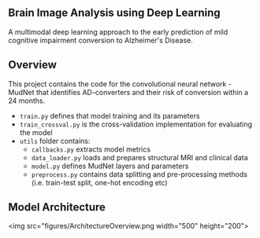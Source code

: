 ## Brain Image Analysis using Deep Learning
A multimodal deep learning approach to the early prediction of mild cognitive impairment conversion to Alzheimer's Disease.
## Overview
This project contains the code for the convolutional neural network - MudNet that identifies AD-converters and their risk of conversion within a 24 months.
* ```train.py``` defines that model training and its parameters
* ```train_crossval.py``` is the cross-validation implementation for evaluating the model
* ```utils``` folder contains:
  * ```callbacks.py``` extracts model metrics
  * ```data_loader.py``` loads and prepares structural MRI and clinical data
  * ```model.py``` defines MudNet layers and parameters
  * ```preprocess.py``` contains data splitting and pre-processing methods (i.e. train-test split, one-hot encoding etc)
## Model Architecture
<img src="figures/ArchitectureOverview.png width="500" height="200">
